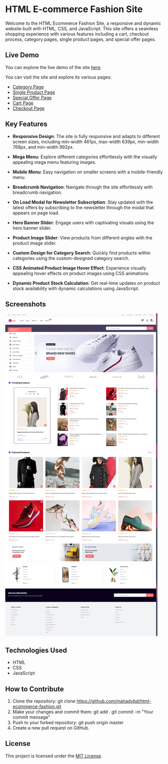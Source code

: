 # HTML E-commerce Fashion Site

Welcome to the HTML Ecommerce Fashion Site, a responsive and dynamic website built with HTML, CSS, and JavaScript. This site offers a seamless shopping experience with various features including a cart, checkout process, category pages, single product pages, and special offer pages.

## Live Demo

You can explore the live demo of the site [here](https://html-ecommerce-fashion.netlify.app).

You can visit the site and explore its various pages:
- [Category Page](https://html-ecommerce-fashion.netlify.app/page-category.html)
- [Single Product Page](https://html-ecommerce-fashion.netlify.app/page-single.html)
- [Special Offer Page](https://html-ecommerce-fashion.netlify.app/page-offer.html)
- [Cart Page](https://html-ecommerce-fashion.netlify.app/cart.html)
- [Checkout Page](https://html-ecommerce-fashion.netlify.app/checkout.html)

## Key Features

- **Responsive Design**: The site is fully responsive and adapts to different screen sizes, including min-width 461px, max-width 639px, min-width 768px, and min-width 992px.
  
- **Mega Menu**: Explore different categories effortlessly with the visually appealing mega menu featuring images.
  
- **Mobile Menu**: Easy navigation on smaller screens with a mobile-friendly menu.
  
- **Breadcrumb Navigation**: Navigate through the site effortlessly with breadcrumb navigation.
  
- **On Load Modal for Newsletter Subscription**: Stay updated with the latest offers by subscribing to the newsletter through the modal that appears on page load.
  
- **Hero Banner Slider**: Engage users with captivating visuals using the hero banner slider.
  
- **Product Image Slider**: View products from different angles with the product image slider.
  
- **Custom Design for Category Search**: Quickly find products within categories using the custom-designed category search.
  
- **CSS Animated Product Image Hover Effect**: Experience visually appealing hover effects on product images using CSS animations.
  
- **Dynamic Product Stock Calculation**: Get real-time updates on product stock availability with dynamic calculations using JavaScript.

## Screenshots

![Home page](https://raw.githubusercontent.com/mahadybd/html-ecommerce-fashion/master/screenshot/home-page-e.png)

## Technologies Used

- HTML
- CSS
- JavaScript

## How to Contribute

1. Clone the repository:
   git clone https://github.com/mahadybd/html-ecommerce-fashion.git
2. Make your changes and commit them:
   git add .
   git commit -m "Your commit message"
3. Push to your forked repository:
   git push origin master
4. Create a new pull request on GitHub.

## License
This project is licensed under the [MIT License](LICENSE).
